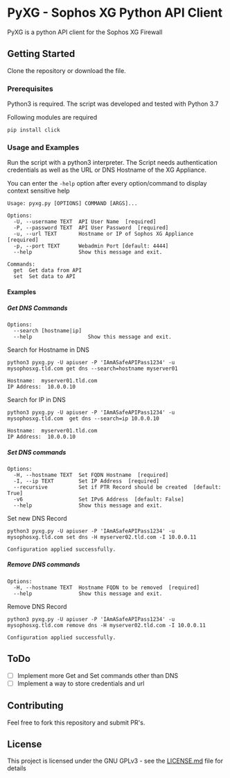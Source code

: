# PyXG - Sophos XG Python API Client

PyXG is a python API client for the Sophos XG Firewall

## Getting Started

Clone the repository or download the file.

### Prerequisites

Python3 is required.
The script was developed and tested with Python 3.7

Following modules are required

```
pip install click
```

### Usage and Examples

Run the script with a python3 interpreter.
The Script needs authentication credentials as well as the URL or DNS Hostname of the XG Appliance.

You can enter the ``-help`` option after every option/command to display context sensitive help

````
Usage: pyxg.py [OPTIONS] COMMAND [ARGS]...

Options:
  -U, --username TEXT  API User Name  [required]
  -P, --password TEXT  API User Password  [required]
  -u, --url TEXT       Hostname or IP of Sophos XG Appliance  [required]
  -p, --port TEXT      Webadmin Port [default: 4444]
  --help               Show this message and exit.

Commands:
  get  Get data from API
  set  Set data to API
````

#### Examples
##### Get DNS Commands

```
Options:
  --search [hostname|ip]
  --help                  Show this message and exit.
```

Search for Hostname in DNS
```
python3 pyxg.py -U apiuser -P 'IAmASafeAPIPass1234' -u mysophosxg.tld.com get dns --search=hostname myserver01

Hostname:  myserver01.tld.com
IP Address:  10.0.0.10

```

Search for IP in DNS

```
python3 pyxg.py -U apiuser -P 'IAmASafeAPIPass1234' -u mysophosxg.tld.com  get dns --search=ip 10.0.0.10

Hostname:  myserver01.tld.com
IP Address:  10.0.0.10
```

##### Set DNS commands

```
Options:
  -H, --hostname TEXT  Set FQDN Hostname  [required]
  -I, --ip TEXT        Set IP Address  [required]
  --recursive          Set if PTR Record should be created  [default: True]
  -v6                  Set IPv6 Address  [default: False]
  --help               Show this message and exit.
```

Set new DNS Record

```
python3 pyxg.py -U apiuser -P 'IAmASafeAPIPass1234' -u mysophosxg.tld.com set dns -H myserver02.tld.com -I 10.0.0.11

Configuration applied successfully.
```

##### Remove DNS commands

```
Options:
  -H, --hostname TEXT  Hostname FQDN to be removed  [required]
  --help               Show this message and exit.
```

Remove DNS Record

```
python3 pyxg.py -U apiuser -P 'IAmASafeAPIPass1234' -u mysophosxg.tld.com remove dns -H myserver02.tld.com -I 10.0.0.11

Configuration applied successfully.
```

## ToDo
* [ ] Implement more Get and Set commands other than DNS
* [ ] Implement a way to store credentials and url

## Contributing

Feel free to fork this repository and submit PR's.

## License

This project is licensed under the GNU GPLv3 - see the [LICENSE.md](LICENSE.md) file for details

